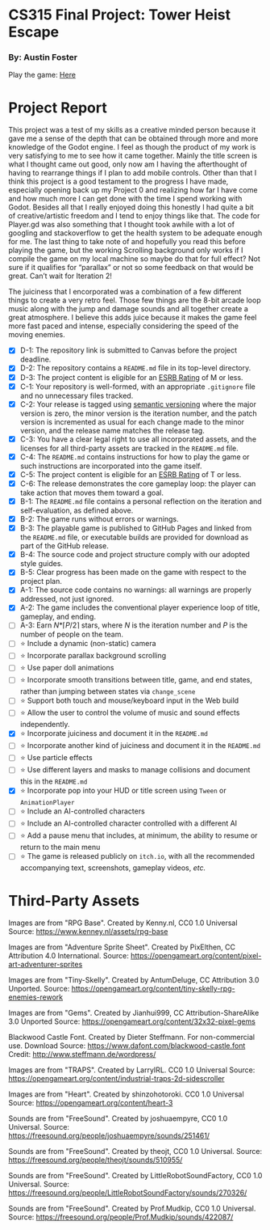 # CS315 Final Project: Tower Heist Escape
### By: Austin Foster

Play the game: [Here](https://bsu-cs315.github.io/FP-TowerHeistEscape/)

# Project Report
This project was a test of my skills as a creative minded person because it gave me a sense of the depth that can be obtained through more and more knowledge of the Godot engine. I feel as though the product of my work is very satisfying to me to see how it came together. Mainly the title screen is what I thought came out good, only now am I having the afterthought of having to rearrange things if I plan to add mobile controls. Other than that I think this project is a good testament to the progress I have made, especially opening back up my Project 0 and realizing how far I have come and how much more I can get done with the time I spend working with Godot. Besides all that I really enjoyed doing this honestly I had quite a bit of creative/artistic freedom and I tend to enjoy things like that. The code for Player.gd was also something that I thought took awhile with a lot of googling and stackoverflow to get the health system to be adequate enough for me. The last thing to take note of and hopefully you read this before playing the game, but the working Scrolling background only works if I compile the game on my local machine so maybe do that for full effect? Not sure if it qualifies for “parallax” or not so some feedback on that would be great. Can’t wait for Iteration 2!

The juiciness that I encorporated was a combination of a few different things to create a very retro feel. Those few things are the 8-bit arcade loop music along with the jump and damage sounds and all together create a great atmosphere. I believe this adds juice because it makes the game feel more fast paced and intense, especially considering the speed of the moving enemies.

- [X] D-1: The repository link is submitted to Canvas before the project deadline.
- [X] D-2: The repository contains a <code>README.md</code> file in its top-level directory.
- [X] D-3: The project content is eligible for an <a href="https://www.esrb.org/ratings-guide/">ESRB Rating</a> of M or less.
- [X] C-1: Your repository is well-formed, with an appropriate <code>.gitignore</code> file and no unnecessary files tracked.
- [X] C-2: Your release is tagged using <a href="https://semver.org/">semantic versioning</a> where the major version is zero, the minor version is the iteration number, and the patch version is incremented as usual for each change made to the minor version, and the release name matches the release tag.
- [X] C-3: You have a clear legal right to use all incorporated assets, and the licenses for all third-party assets are tracked in the <code>README.md</code> file.
- [X] C-4: The <code>README.md</code> contains instructions for how to play the game or such instructions are incorporated into the game itself.
- [X] C-5: The project content is eligible for an <a href="https://www.esrb.org/ratings-guide/">ESRB Rating</a> of T or less.
- [X] C-6: The release demonstrates the core gameplay loop: the player can take action that moves them toward a goal.
- [X] B-1: The <code>README.md</code> file contains a personal reflection on the iteration and self-evaluation, as defined above.
- [X] B-2: The game runs without errors or warnings.
- [X] B-3: The playable game is published to GitHub Pages and linked from the <code>README.md</code> file, or executable builds are provided for download as part of the GitHub release.
- [X] B-4: The source code and project structure comply with our adopted style guides.
- [X] B-5: Clear progress has been made on the game with respect to the project plan.
- [X] A-1: The source code contains no warnings: all warnings are properly addressed, not just ignored.
- [X] A-2: The game includes the conventional player experience loop of title, gameplay, and ending.
- [ ] A-3: Earn <em>N</em>*&lceil;<em>P</em>/2&rceil; stars, where <em>N</em> is the iteration number and <em>P</em> is the number of people on the team.
- [ ] ⭐ Include a dynamic (non-static) camera
- [ ] ⭐ Incorporate parallax background scrolling
- [ ] ⭐ Use paper doll animations
- [ ] ⭐ Incorporate smooth transitions between title, game, and end states, rather than jumping between states via <code>change_scene</code>
- [ ] ⭐ Support both touch and mouse/keyboard input in the Web build
- [ ] ⭐ Allow the user to control the volume of music and sound effects independently.
- [X] ⭐ Incorporate juiciness and document it in the <code>README.md</code>
- [ ] ⭐ Incorporate another kind of juiciness and document it in the <code>README.md</code>
- [ ] ⭐ Use particle effects
- [ ] ⭐ Use different layers and masks to manage collisions and document this in the <code>README.md</code>
- [X] ⭐ Incorporate pop into your HUD or title screen using <code>Tween</code> or <code>AnimationPlayer</code>
- [ ] ⭐ Include an AI-controlled characters
- [ ] ⭐ Include an AI-controlled character controlled with a different AI
- [ ] ⭐ Add a pause menu that includes, at minimum, the ability to resume or return to the main menu
- [ ] ⭐ The game is released publicly on <code>itch.io</code>, with all the recommended accompanying text, screenshots, gameplay videos, <i>etc.</i>

# Third-Party Assets

Images are from "RPG Base". Created by Kenny.nl, CC0 1.0 Universal
Source: https://www.kenney.nl/assets/rpg-base

Images are from "Adventure Sprite Sheet". Created by PixElthen, CC Attribution 4.0 International.
Source: https://opengameart.org/content/pixel-art-adventurer-sprites

Images are from "Tiny-Skelly". Created by AntumDeluge, CC Attribution 3.0 Unported.
Source: https://opengameart.org/content/tiny-skelly-rpg-enemies-rework

Images are from "Gems". Created by Jianhui999, CC Attribution-ShareAlike 3.0 Unported
Source: https://opengameart.org/content/32x32-pixel-gems

Blackwood Castle Font. Created by Dieter Steffmann. For non-commercial use.
Download Source: https://www.dafont.com/blackwood-castle.font
Credit: http://www.steffmann.de/wordpress/

Images are from "TRAPS". Created by LarryIRL. CC0 1.0 Universal
Source: https://opengameart.org/content/industrial-traps-2d-sidescroller

Images are from "Heart". Created by shinzohotoroki. CC0 1.0 Universal
Source: https://opengameart.org/content/heart-3

Sounds are from "FreeSound". Created by joshuaempyre, CC0 1.0 Universal.
Source: https://freesound.org/people/joshuaempyre/sounds/251461/

Sounds are from "FreeSound". Created by theojt, CC0 1.0 Universal.
Source: https://freesound.org/people/theojt/sounds/510955/

Sounds are from "FreeSound". Created by LittleRobotSoundFactory, CC0 1.0 Universal.
Source: https://freesound.org/people/LittleRobotSoundFactory/sounds/270326/

Sounds are from "FreeSound". Created by Prof.Mudkip, CC0 1.0 Universal.
Source: https://freesound.org/people/Prof.Mudkip/sounds/422087/